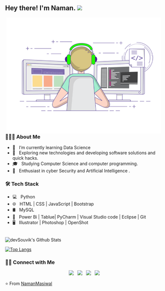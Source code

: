 <h2> Hey there! I'm Naman. <img src="https://github.com/NamanMasiwal" width="25"></h2>
<img align="right" alt="GIF" src="https://raw.githubusercontent.com/devSouvik/devSouvik/master/gif3.gif" width="500"/>

<h3> 👨🏻‍💻 About Me </h3>

- 🔭 &nbsp; I’m currently learning Data Science
- 🤔 &nbsp; Exploring new technologies and developing software solutions and quick hacks.
- 🎓 &nbsp; Studying Computer Science and computer programming.
- 🌱 &nbsp; Enthusiast in cyber Security and Artificial Intelligence .

<h3>🛠 Tech Stack</h3>

- 💻 &nbsp; Python  
- 🌐 &nbsp; HTML | CSS | JavaScript | Bootstrap 
- 🛢 &nbsp; MySQL 
- 🔧 &nbsp; Power Bi | Tablue|  PyCharm | Visual Studio code | Eclipse | Git
- 🖥 &nbsp;  Illustrator | Photoshop | OpenShot

<br>

<img align="center" src="https://github-readme-stats.vercel.app/api?username=NamanMasiwal&include_all_commits=true&count_private=true&show_icons=true&line_height=20&title_color=7A7ADB&icon_color=2234AE&text_color=D3D3D3&bg_color=0,000000,130F40" alt="devSouvik's Github Stats">

</br>

[![Top Langs](https://github-readme-stats.vercel.app/api/top-langs/?username=NamanMasiwal&layout=compact&text_color=daf7dc&bg_color=151515)](https://github.com/NamanMasiwal/github-readme-stats)


<h3> 🤝🏻 Connect with Me </h3>

<p align="center">
&nbsp; <a href="https://twitter.com/NamanMasiwal" target="_blank" rel="noopener noreferrer"><img src="https://img.icons8.com/plasticine/100/000000/twitter.png" width="50" /></a>  
&nbsp; <a href="https://www.instagram.com/nm_musclefreak?igsh=MWxkMGt0NTJkeWY1MQ==" target="_blank" rel="noopener noreferrer"><img src="https://img.icons8.com/plasticine/100/000000/instagram-new.png" width="50" /></a>  
&nbsp; <a href="https://www.linkedin.com/in/naman-masiwal0110/" target="_blank" rel="noopener noreferrer"><img src="https://img.icons8.com/plasticine/100/000000/linkedin.png" width="50" /></a>
&nbsp; <a href="mailto:namanmasiwal181@gmail.com" target="_blank" rel="noopener noreferrer"><img src="https://img.icons8.com/plasticine/100/000000/gmail.png"  width="50" /></a>
</p>

⭐️ From [NamanMasiwal](https://github.com/NamanMasiwal)
